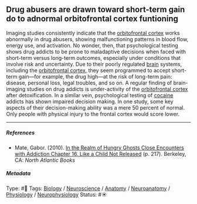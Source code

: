 ## Drug abusers are drawn toward short-term gain do to adnormal orbitofrontal cortex funtioning

Imaging studies consistently indicate that the [orbitofrontal cortex](Orbitofrontal%20cortex.md) works abnormally in drug abusers, showing malfunctioning patterns in blood flow, energy use, and activation. No wonder, then, that psychological testing shows drug addicts to be prone to maladaptive decisions when faced with short-term versus long-term outcomes, especially under conditions that involve risk and uncertainty. Due to their poorly regulated [brain](Brain.md) systems, including the [orbitofrontal cortex](Orbitofrontal%20cortex.md), they seem programmed to accept short-term gain—for example, the drug high—at the risk of long-term pain: disease, personal loss, legal troubles, and so on. A regular finding of brain-imaging studies on drug addicts is under-activity of the [orbitofrontal cortex](Orbitofrontal%20cortex.md) after detoxification. In a similar vein, psychological testing of [cocaine](Cocaine.md) addicts has shown impaired decision making. In one study, some key aspects of their decision-making ability was a mere 50 percent of normal. Only people with physical injury to the frontal cortex would score lower.

---

##### References

* Mate, Gabor. (2010). [In the Realm of Hungry Ghosts Close Encounters with Addiction Chapter 16. Like a Child Not Released](In%20the%20Realm%20of%20Hungry%20Ghosts%20Close%20Encounters%20with%20Addiction%20Chapter%2016.%20Like%20a%20Child%20Not%20Released.md) (p. 217). Berkeley, CA: *North Atlantic Books*

##### Metadata

Type: #🔴 
Tags: [Biology]() / [Neuroscience](Neuroscience.md) / [Anatomy]() / [Neuroanatomy](Neuroanatomy.md) / [Physiology]() / [Neurophysiology]()
Status: #☀️ 
